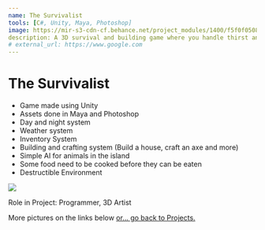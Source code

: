 ```yaml
---
name: The Survivalist
tools: [C#, Unity, Maya, Photoshop]
image: https://mir-s3-cdn-cf.behance.net/project_modules/1400/f5f0f050821951.58da966279916.jpg
description: A 3D survival and building game where you handle thirst and hunger in an island with limited resources before rescue comes. Use the things in the island to aid you in your survival.
# external_url: https://www.google.com
---
```


# The Survivalist

- Game made using Unity
- Assets done in Maya and Photoshop
- Day and night system
- Weather system
- Inventory System
- Building and crafting system (Build a house, craft an axe and more)
- Simple AI for animals in the island
- Some food need to be cooked before they can be eaten
- Destructible Environment


![](https://mir-s3-cdn-cf.behance.net/project_modules/1400/185b8d50821951.5b59611be7fe6.jpg)


Role in Project:
Programmer, 3D Artist

More pictures on the links below
<a href="{{ site.baseurl }}/projects"> or... go back to Projects.</a>
<p class="text-center">
<a class ="" href="https://www.behance.net/gallery/50821951/GameThe-Survivalist">
<i class="fab fa-2x fa-behance-square"></i> 
<!-- </p> -->
<!-- {% include button.html link="https://www.behance.net/gallery/50821951/GameThe-Survivalist" text="More Details" %} -->
<!-- </p> -->